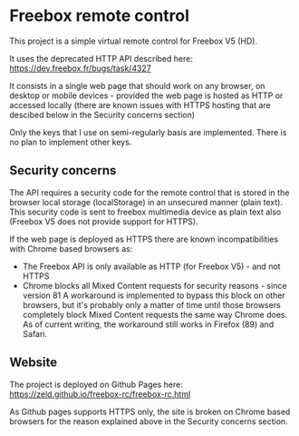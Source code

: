 # Freebox remote control

This project is a simple virtual remote control for Freebox V5 (HD).

It uses the deprecated HTTP API described here: https://dev.freebox.fr/bugs/task/4327

It consists in a single web page that should work on any browser, on desktop or mobile devices - provided the web page is hosted as HTTP or accessed locally (there are known issues with HTTPS hosting that are descibed below in the Security concerns section)

Only the keys that I use on semi-regularly basis are implemented. There is no plan to implement other keys.

## Security concerns
The API requires a security code for the remote control that is stored in the browser local storage (localStorage) in an unsecured manner (plain text). This security code is sent to freebox multimedia device as plain text also (Freebox V5 does not provide support for HTTPS).

If the web page is deployed as HTTPS there are known incompatibilities with Chrome based browsers as:
- The Freebox API is only available as HTTP (for Freebox V5) - and not HTTPS
- Chrome blocks all Mixed Content requests for security reasons - since version 81
A workaround is implemented to bypass this block on other browsers, but it's probably only a matter of time until those browsers completely block Mixed Content requests the same way Chrome does. As of current writing, the workaround still works in Firefox (89) and Safari.

## Website

The project is deployed on Github Pages here: https://zeld.github.io/freebox-rc/freebox-rc.html

As Github pages supports HTTPS only, the site is broken on Chrome based browsers for the reason explained above in the Security concerns section. 


